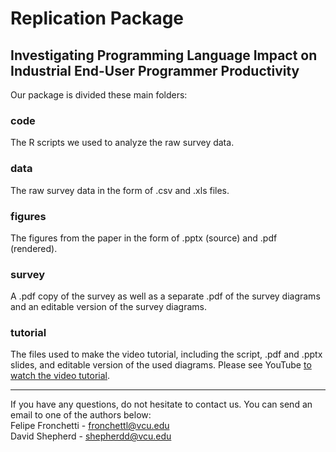 # Replication Package
## Investigating Programming Language Impact on Industrial End-User Programmer Productivity 
Our package is divided these main folders:
### code
The R scripts we used to analyze the raw survey data. 
### data
The raw survey data in the form of .csv and .xls files.
### figures
The figures from the paper in the form of .pptx (source) and .pdf (rendered). 
### survey
A .pdf copy of the survey as well as a separate .pdf of the survey diagrams and an editable version of the survey diagrams.
### tutorial
The files used to make the video tutorial, including the script, .pdf and .pptx slides, and editable version of the used diagrams. Please see YouTube [to watch the video tutorial](https://www.youtube.com/watch?v=V3xTa2sw0bk).  

---
If you have any questions, do not hesitate to contact us. You can send an email to one of the authors below:   <br>
Felipe Fronchetti - fronchettl@vcu.edu <br>
David Shepherd - shepherdd@vcu.edu

